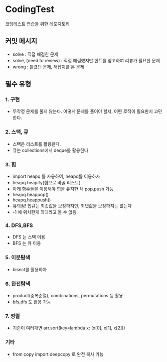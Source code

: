 # CodingTest
코딩테스트 연습을 위한 레포지토리

## 커밋 메시지

- solve : 직접 해결한 문제
- solve, (need to review) : 직접 해결했지만 힌트를 참고하여 리뷰가 필요한 문제
- wrong : 틀렸던 문제, 해답지를 본 문제

## 필수 유형

### 1. 구현
- 무작정 문제를 풀지 않는다. 어떻게 문제를 풀어야 할지, 어떤 로직이 필요한지 고민한다.

### 2. 스택, 큐
- 스택은 리스트를 활용한다.
- 큐는 collections에서 deque를 활용한다

### 3. 힙
- import heapq 를 사용하여, heapq를 이용하자
- heapq.heapify(힙으로 바꿀 리스트)
- 아래 함수들을 이용해야 힙을 유지한 채 pop,push 가능
- heapq.heappop()
- heapq.heappush()
- 유의점! 힙큐는 최솟값을 보장하지만, 최댓값을 보장하지는 않는다
- -1 에 위치한게 최대라고 볼 수 없음

### 4. DFS,BFS
- DFS 는 스택 이용
- BFS 는 큐 이용

### 5. 이분탐색
- bisect를 활용하자

### 6. 완전탐색
- product(중복순열), combinations, permutations 등 활용
- bfs,dfs 도 활용 가능

### 7. 정렬
- 기준이 여러개면 arr.sort(key=lambda x: (x[0], x[1], x[2]))

### 기타
- from copy import deepcopy 로 완전 복사 가능
